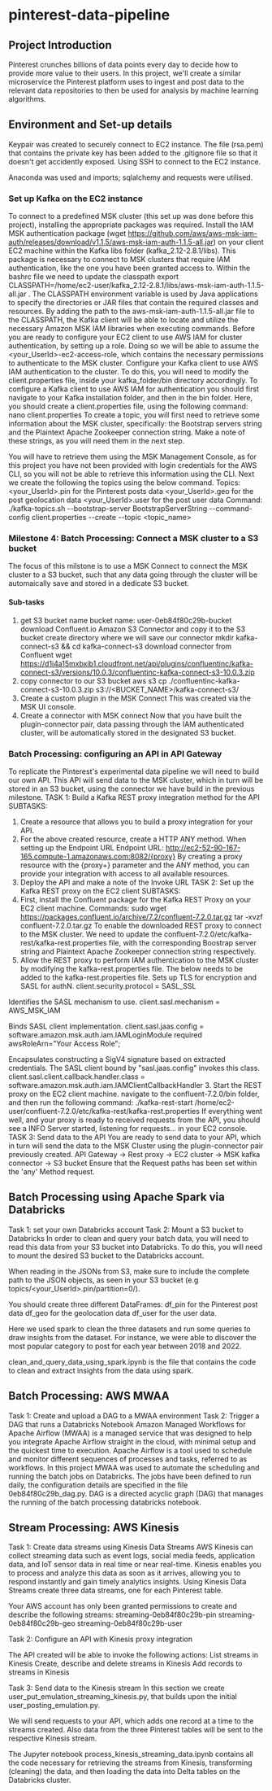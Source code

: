 # pinterest-data-pipeline

## Project Introduction
Pinterest crunches billions of data points every day to decide how to provide more value to their users. In this project, we'll create a similar microservice the Pinterest platform uses to ingest and post data to the relevant data repositories to then be used for analysis by machine learning algorithms. 

## Environment and Set-up details

Keypair was created to securely connect to EC2 instance. The file (rsa.pem) that contains the private key has been added to the .gitignore file so that it doesn't get accidently exposed.
Using SSH to connect to the EC2 instance. 

Anaconda was used and imports; sqlalchemy and requests were utilised. 

### Set up Kafka on the EC2 instance 
To connect to a predefined MSK cluster (this set up was done before this project), installing the appropriate packages was required.
Install the IAM MSK authentication package (wget https://github.com/aws/aws-msk-iam-auth/releases/download/v1.1.5/aws-msk-iam-auth-1.1.5-all.jar) on your client EC2 machine within the Kafka libs folder (kafka_2.12-2.8.1/libs). This package is necessary to connect to MSK clusters that require IAM authentication, like the one you have been granted access to.
Within the bashrc file we need to update the classpath export CLASSPATH=/home/ec2-user/kafka_2.12-2.8.1/libs/aws-msk-iam-auth-1.1.5-all.jar . The CLASSPATH environment variable is used by Java applications to specify the directories or JAR files that contain the required classes and resources. By adding the path to the aws-msk-iam-auth-1.1.5-all.jar file to the CLASSPATH, the Kafka client will be able to locate and utilize the necessary Amazon MSK IAM libraries when executing commands.
Before you are ready to configure your EC2 client to use AWS IAM for cluster authentication, by setting up a role.
Doing so we will be able to assume the <your_UserId>-ec2-access-role, which contains the necessary permissions to authenticate to the MSK cluster. 
Configure your Kafka client to use AWS IAM authentication to the cluster. To do this, you will need to modify the client.properties file, inside your kafka_folder/bin directory accordingly. 
To configure a Kafka client to use AWS IAM for authentication you should first navigate to your Kafka installation folder, and then in the bin folder.
Here, you should create a client.properties file, using the following command:
nano client.properties
To create a topic, you will first need to retrieve some information about the MSK cluster, specifically: the Bootstrap servers string and the Plaintext Apache Zookeeper connection string. Make a note of these strings, as you will need them in the next step. 

You will have to retrieve them using the MSK Management Console, as for this project you have not been provided with login credentials for the AWS CLI, so you will not be able to retrieve this information using the CLI. 
Next we create the following the topics using the below command.
Topics:
<your_UserId>.pin for the Pinterest posts data
<your_UserId>.geo for the post geolocation data
<your_UserId>.user for the post user data
Command:
./kafka-topics.sh --bootstrap-server BootstrapServerString --command-config client.properties --create --topic <topic_name>
### Milestone 4: Batch Processing: Connect a MSK cluster to a S3 bucket
The focus of this milstone is to use a MSK Connect to connect the MSK cluster to a S3 bucket, such that any data going through the cluster will be automaically save and stored in a dedicate S3 bucket.
#### Sub-tasks
1. get S3 bucket name
bucket name: user-0eb84f80c29b-bucket
 download Confluent.io Amazon S3 Connector and copy it to the S3 bucket
create directory where we will save our connector 
mkdir kafka-connect-s3 && cd kafka-connect-s3
download connector from Confluent
wget https://d1i4a15mxbxib1.cloudfront.net/api/plugins/confluentinc/kafka-connect-s3/versions/10.0.3/confluentinc-kafka-connect-s3-10.0.3.zip
2. copy connector to our S3 bucket
aws s3 cp ./confluentinc-kafka-connect-s3-10.0.3.zip s3://<BUCKET_NAME>/kafka-connect-s3/
3. Create a custom plugin in the MSK Connect
This was created via the MSK UI console.
4. Create a connector with MSK connect
Now that you have built the plugin-connector pair, data passing through the IAM authenticated cluster, will be automatically stored in the designated S3 bucket.

### Batch Processing: configuring an API in API Gateway
To replicate the Pinterest's experimental data pipeline we will need to build our own API. This API will send data to the MSK cluster, which in turn will be stored in an S3 bucket, using the connector we have build in the previous milestone.
TASK 1: Build a Kafka REST proxy integration method for the API
SUBTASKS:
1. Create a resource that allows you to build a proxy integration for your API.
2. For the above created resource, create a HTTP ANY method. When setting up the Endpoint URL
Endpoint URL: http://ec2-52-90-167-165.compute-1.amazonaws.com:8082/{proxy}
By creating a proxy resource with the {proxy+} parameter and the ANY method, you can provide your integration with access to all available resources.
3. Deploy the API and make a note of the Invoke URL
TASK 2: Set up the Kafka REST proxy on the EC2 client 
SUBTASKS:
1. First, install the Confluent package for the Kafka REST Proxy on your EC2 client machine. 
Commands:
sudo wget https://packages.confluent.io/archive/7.2/confluent-7.2.0.tar.gz
tar -xvzf confluent-7.2.0.tar.gz 
To enable the downloaded REST proxy to connect to the MSK cluster. We need to update the confluent-7.2.0/etc/kafka-rest/kafka-rest.properties file, with the corresponding Boostrap server string and Plaintext Apache Zookeeper connection string respectively.
2. Allow the REST proxy to perform IAM authentication to the MSK cluster by modifying the kafka-rest.properties file. 
The below needs to be added to the kafka-rest.properties file.
Sets up TLS for encryption and SASL for authN.
client.security.protocol = SASL_SSL

Identifies the SASL mechanism to use.
client.sasl.mechanism = AWS_MSK_IAM

Binds SASL client implementation.
client.sasl.jaas.config = software.amazon.msk.auth.iam.IAMLoginModule required awsRoleArn="Your Access Role";

Encapsulates constructing a SigV4 signature based on extracted credentials.
The SASL client bound by "sasl.jaas.config" invokes this class.
client.sasl.client.callback.handler.class = software.amazon.msk.auth.iam.IAMClientCallbackHandler
3. Start the REST proxy on the EC2 client machine. 
navigate to the confluent-7.2.0/bin folder, and then run the following command:
./kafka-rest-start /home/ec2-user/confluent-7.2.0/etc/kafka-rest/kafka-rest.properties
If everything went well, and your proxy is ready to received requests from the API, you should see a INFO Server started, listening for requests... in your EC2 console.
TASK 3: Send data to the API
You are ready to send data to your API, which in turn will send the data to the MSK Cluster using the plugin-connector pair previously created. 
API Gateway -> Rest proxy -> EC2 cluster -> MSK kafka connector -> S3 bucket
Ensure that the Request paths has been set within the 'any' Method request.
## Batch Processing using Apache Spark via Databricks
Task 1: set your own Databricks account
Task 2: Mount a S3 bucket to Databricks
In order to clean and query your batch data, you will need to read this data from your S3 bucket into Databricks. To do this, you will need to mount the desired S3 bucket to the Databricks account. 

When reading in the JSONs from S3, make sure to include the complete path to the JSON objects, as seen in your S3 bucket (e.g topics/<your_UserId>.pin/partition=0/). 

You should create three different DataFrames:
df_pin for the Pinterest post data
df_geo for the geolocation data
df_user for the user data.

Here we used spark to clean the three datasets and run some queries to draw insights from the dataset.
For instance, we were able to discover the most popular category to post for each year between 2018 and 2022. 

clean_and_query_data_using_spark.ipynb is the file that contains the code to clean and extract insights from the data using spark.



## Batch Processing: AWS MWAA
Task 1: Create and upload a DAG to a MWAA environment
Task 2: Trigger a DAG that runs a Databricks Notebook
Amazon Managed Workflows for Apache Airflow (MWAA) is a managed service that was designed to help you integrate Apache Airflow straight in the cloud, with minimal setup and the quickest time to execution. Apache Airflow is a tool used to schedule and monitor different sequences of processes and tasks, referred to as workflows. In this project MWAA was used to automate the scheduling and running the batch jobs on Databricks. The jobs have been defined to run daily, the configuration details are specified in the file 0eb84f80c29b_dag.py. DAG is a directed acyclic graph (DAG) that manages the running of the batch processing databricks notebook.

## Stream Processing: AWS Kinesis
Task 1: Create data streams using Kinesis Data Streams
AWS Kinesis can collect streaming data such as event logs, social media feeds, application data, and IoT sensor data in real time or near real-time. Kinesis enables you to process and analyze this data as soon as it arrives, allowing you to respond instantly and gain timely analytics insights.
Using Kinesis Data Streams create three data streams, one for each Pinterest table. 

Your AWS account has only been granted permissions to create and describe the following streams:
streaming-0eb84f80c29b-pin
streaming-0eb84f80c29b-geo
streaming-0eb84f80c29b-user

Task 2: Configure an API with Kinesis proxy integration

The API created will be able to invoke the following actions:
List streams in Kinesis
Create, describe and delete streams in Kinesis
Add records to streams in Kinesis

Task 3: Send data to the Kinesis stream
In this section we create user_put_emulation_streaming_kinesis.py, that builds upon the initial user_posting_emulation.py.

We will send requests to your API, which adds one record at a time to the streams created. Also data from the three Pinterest tables will be sent to the respective Kinesis stream. 

The Jupyter notebook process_kinesis_streaming_data.ipynb contains all the code necessary for retrieving the streams from Kinesis, transforming (cleaning) the data, and then loading the data into Delta tables on the Databricks cluster. 